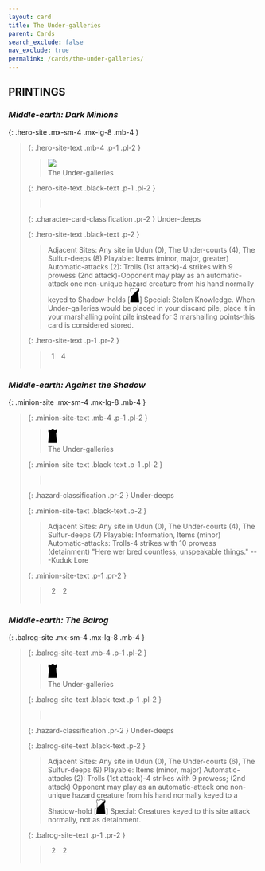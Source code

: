 ```yaml
---
layout: card
title: The Under-galleries
parent: Cards
search_exclude: false
nav_exclude: true
permalink: /cards/the-under-galleries/
---
```


## PRINTINGS


### _Middle-earth: Dark Minions_

{: .hero-site .mx-sm-4 .mx-lg-8 .mb-4 }
> {: .hero-site-text .mb-4 .p-1 .pl-2 }
> > <div class="card-mp"><img src="3[D]"></div>
> > <div class="character-card-name">The Under-galleries</div>
>
> {: .hero-site-text .black-text .p-1 .pl-2 }
> > &nbsp;
>
> {: .character-card-classification .pr-2 }
> Under-deeps
>
> {: .hero-site-text .black-text .p-2 }
> > Adjacent Sites: Any site in Udun (0), The Under-courts (4), The Sulfur-deeps (8) Playable: Items (minor, major, greater) Automatic-attacks (2): Trolls (1st attack)-4 strikes with 9 prowess (2nd attack)-Opponent may play as an automatic-attack one non-unique hazard creature from his hand normally keyed to Shadow-holds \[![](/assets/images/shadow-hold.svg)] Special: Stolen Knowledge. When Under-galleries would be placed in your discard pile, place it in your marshalling point pile instead for 3 marshalling points-this card is considered stored. 
> 
> {: .hero-site-text .p-1 .pr-2 }
> > <div class="hero-site-draw"><span class="hero-you-draw">&ensp;1&ensp;</span><span class="hero-opp-draw">&ensp;4&ensp;</span></div>
> > <div class="card-corruption">&nbsp;</div>

### _Middle-earth: Against the Shadow_

{: .minion-site .mx-sm-4 .mx-lg-8 .mb-4 }
> {: .minion-site-text .mb-4 .p-1 .pl-2 }
> > <div class="card-mp"><img src="/assets/images/dark-hold.svg"></div>
> > <div class="card-name">The Under-galleries</div>
>
> {: .minion-site-text .black-text .p-1 .pl-2 }
> > &nbsp;
>
> {: .hazard-classification .pr-2 }
> Under-deeps
>
> {: .minion-site-text .black-text .p-2 }
> > Adjacent Sites: Any site in Udun (0), The Under-courts (4), The Sulfur-deeps (7) Playable: Information, Items (minor) Automatic-attacks: Trolls-4 strikes with 10 prowess (detainment)  "Here wer bred countless, unspeakable things." ---Kuduk Lore 
> 
> {: .minion-site-text .p-1 .pr-2 }
> > <div class="hero-site-draw"><span class="minion-you-draw">&ensp;2&ensp;</span><span class="minion-opp-draw">&ensp;2&ensp;</span></div>
> > <div class="card-corruption">&nbsp;</div>

### _Middle-earth: The Balrog_

{: .balrog-site .mx-sm-4 .mx-lg-8 .mb-4 }
> {: .balrog-site-text .mb-4 .p-1 .pl-2 }
> > <div class="card-mp"><img src="/assets/images/dark-hold.svg"></div>
> > <div class="card-name">The Under-galleries</div>
>
> {: .balrog-site-text .black-text .p-1 .pl-2 }
> > &nbsp;
>
> {: .hazard-classification .pr-2 }
> Under-deeps
>
> {: .balrog-site-text .black-text .p-2 }
> > Adjacent Sites: Any site in Udun (0), The Under-courts (6), The Sulfur-deeps (9) Playable: Items (minor, major) Automatic-attacks (2):  Trolls (1st attack)-4 strikes with 9 prowess; (2nd attack) Opponent may play as an automatic-attack one non-unique hazard creature from his hand normally keyed to a Shadow-hold \[![](/assets/images/shadow-hold.svg)] Special: Creatures keyed to this site attack normally, not as detainment. 
> 
> {: .balrog-site-text .p-1 .pr-2 }
> > <div class="hero-site-draw"><span class="minion-you-draw">&ensp;2&ensp;</span><span class="minion-opp-draw">&ensp;2&ensp;</span></div>
> > <div class="card-corruption">&nbsp;</div>
